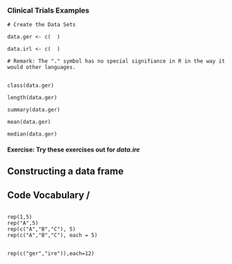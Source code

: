 
### Clinical Trials Examples



```{r}
# Create the Data Sets

data.ger <- c(  )
 
data.irl <- c(  )

# Remark: The "." symbol has no special signifiance in R in the way it would other languages.

```


```{r}

class(data.ger)

length(data.ger)

summary(data.ger)

mean(data.ger)

median(data.ger)

```

#### Exercise: Try these exercises out for ***data.ire***



## Constructing a data frame

## Code Vocabulary						/

```{r}

rep(1,5)
rep("A",5)
rep(c("A","B","C"), 5)
rep(c("A","B","C"), each = 5)
```
```{r}

rep(c("ger","ire")),each=12)

